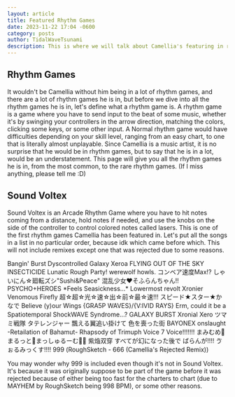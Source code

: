 ```yaml
---
layout: article
title: Featured Rhythm Games
date: 2023-11-22 17:04 -0600
category: posts
author: TidalWaveTsunami
description: This is where we will talk about Camellia's featuring in rhythm games.
---
```


## Rhythm Games

It wouldn't be Camellia without him being in a lot of rhythm games, and there are a lot of rhythm games he is in, but before we dive into all the rhythm games he is in, let's define what a rhythm game is. A rhythm game is a game where you have to send input to the beat of some music, whether it's by swinging your controllers in the arrow direction, matching the colors, clicking some keys, or some other input. A Normal rhythm game would have difficulties depending on your skill level, ranging from an easy chart, to one that is literally almost unplayable. Since Camellia is a music artist, it is no surprise that he would be in rhythm games, but to say that he is in a lot, would be an understatement. This page will give you all the rhythm games he is in, from the most common, to the rare rhythm games. (If I miss anything, please tell me :D)

## Sound Voltex

Sound Voltex is an Arcade Rhythm Game where you have to hit notes coming from a distance, hold notes if needed, and use the knobs on the side of the controller to control colored notes called lasers. This is one of the first rhythm games Camellia has been featured in. Let's put all the songs in a list in no particular order, because idk which came before which. This will not include remixes except one that was rejected due to some reasons.

Bangin' Burst
Dyscontrolled Galaxy
Xeroa
FLYING OUT OF THE SKY
INSECTICIDE
Lunatic Rough Party!
werewolf howls.
コンベア速度Max!? しゃいにん☆廻転ズシ"Sushi&Peace"
混乱少女♥そふらんちゃん!!
PSYCHO+HEROES
*Feels Seasickness...\*
Lowermost revolt
Xronier
Venomous Firefly
超☆超☆光☆速☆出☆前☆最☆速!!! スピード★スター★かなで
Believe (y)our Wings {GRA5P WAVES}/{V:IVID RAYS}
Erm, could it be a Spatiotemporal ShockWAVE Syndrome...?
GALAXY BURST
Xronial Xero
ツマミ戦隊 タテレンジャー
飄える翼追い掛けて
色を喪った街
BAYONEX
onslaught -Retailation of Bahamut-
Rhapsody of Trimuph
Voice 7 Voice!!!!!!!
まみむめ🍄まるっと🍄まっしゅるーむ🍄🍄
紫焔双穿
すべてが幻になった後で
ばらんが!!!!
ゔぉるみっくす!!!!
999 (RoughSketch - 666 (Camellia's Rejected Remix))

You may wonder why 999 is included even though it's not in Sound Voltex. It's because it was originally suppose to be part of the game before it was rejected because of either being too fast for the charters to chart (due to MAYHEM by RoughSketch being 998 BPM), or some other reasons.
